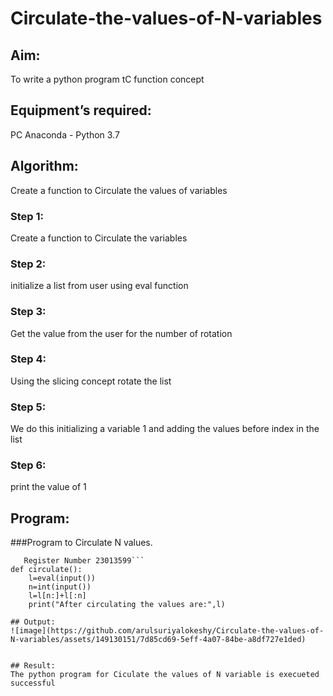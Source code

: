 # Circulate-the-values-of-N-variables
## Aim:
To write a python program tC function concept
## Equipment’s required:
PC
Anaconda - Python 3.7
## Algorithm: 
Create a function to Circulate the values of variables
### Step 1:
Create a function to Circulate the variables
### Step 2:
initialize a list from user using eval function
### Step 3: 
Get the value from the user for the number of rotation
### Step 4: 
Using the slicing concept rotate the list
### Step 5: 
We do this initializing a variable 1 and adding the values
before index in the list
### Step 6:
print the value of 1
## Program:
###Program to Circulate N values.
```Developed by Suriya prakash.S
   Register Number 23013599```
def circulate():
    l=eval(input())
    n=int(input())
    l=l[n:]+l[:n]
    print("After circulating the values are:",l)

## Output:
![image](https://github.com/arulsuriyalokeshy/Circulate-the-values-of-N-variables/assets/149130151/7d85cd69-5eff-4a07-84be-a8df727e1ded)


## Result:
The python program for Ciculate the values of N variable is execueted successful
